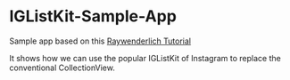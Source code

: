 # IGListKit-Sample-App

Sample app based on this [Raywenderlich Tutorial](https://www.raywenderlich.com/147162/iglistkit-tutorial-better-uicollectionviews)

It shows how we can use the popular IGListKit of Instagram to replace the conventional CollectionView.

